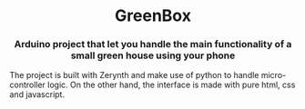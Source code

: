 <h1 align="center">GreenBox</h1>
<h3 align="center">Arduino project that let you handle the main functionality of a small green house using your phone</h3>

<p> The project is built with Zerynth and make use of python to handle micro-controller logic. On the other hand, the interface is made with pure html, css and javascript. </p>

